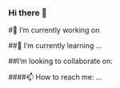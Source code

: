 ### Hi there 👋

#🔭 I’m currently working on

##🌱 I’m currently learning ...

##I’m looking to collaborate on:


####📫 How to reach me: ...
